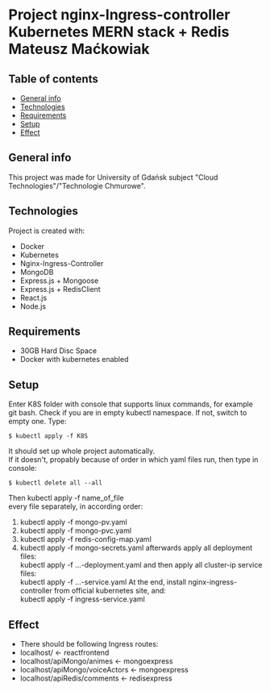 # Project nginx-Ingress-controller Kubernetes MERN stack + Redis Mateusz Maćkowiak
## Table of contents
* [General info](#general-info)
* [Technologies](#technologies)
* [Requirements](#requirements)
* [Setup](#setup)
* [Effect](#effect)

## General info
This project was made for University of Gdańsk subject "Cloud Technologies"/"Technologie Chmurowe".

	
## Technologies
Project is created with:
* Docker
* Kubernetes
* Nginx-Ingress-Controller
* MongoDB
* Express.js + Mongoose
* Express.js + RedisClient
* React.js
* Node.js

## Requirements
* 30GB Hard Disc Space
* Docker with kubernetes enabled

## Setup
Enter K8S folder with console that supports linux commands, for example git bash. Check if you are in empty kubectl namespace. If not, switch to empty one. Type:<br />
```
$ kubectl apply -f K8S
```
It should set up whole project automatically.<br />
If it doesn't, propably because of order in which yaml files run, then type in console:<br />
```
$ kubectl delete all --all
```
Then kubectl apply -f name_of_file <br />
every file separately, in according order:<br />
1. kubectl apply -f mongo-pv.yaml
2. kubectl apply -f mongo-pvc.yaml
3. kubectl apply -f redis-config-map.yaml
4. kubectl apply -f mongo-secrets.yaml
afterwards apply all deployment files:<br />
kubectl apply -f ...-deployment.yaml
and then apply all cluster-ip service files:<br />
kubectl apply -f ...-service.yaml
At the end, install nginx-ingress-controller from official kubernetes site, and:<br />
kubectl apply -f ingress-service.yaml

## Effect
* There should be following Ingress routes:
* localhost/ <- reactfrontend
* localhost/apiMongo/animes <- mongoexpress
* localhost/apiMongo/voiceActors <- mongoexpress
* localhost/apiRedis/comments <- redisexpress
